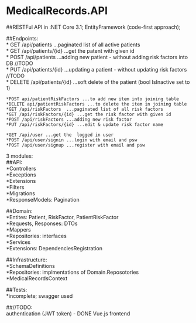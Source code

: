 # MedicalRecords.API
##RESTFul API in :NET Core 3.1; EntityFramework (code-first approach); 

##Endpoints:  
    * GET /api/patients  ...paginated list of all active patients  
    * GET /api/patients/{id} ...get the patent with given id      
    * POST /api/patients  ...adding new patient - without adding risk factors into DB //TODO      
    * PUT /api/patients/{id} ...updating a patient - without updating risk factors //TODO      
    * DELETE /api/patients/{id} ...soft delete of the patient (bool IsInactive set to 1)  
    
    *POST api/patientRiskFactors ...to add new item into joining table  
    *DELETE api/patientRiskFactors ...to delete the item in joining table  
    *GET /api/riskFactors  ...paginated list of all risk factors  
    *GET /api/riskFactors/{id} ...get the risk factor with given id  
    *POST /api/riskFactors ...adding new risk factor  
    *PUT /api/riskFactors/{id} ...edit & update risk factor name  

    *GET /api/user ...get the  logged in user  
    *POST /api/user/signin ...login with email and psw
    *POST /api/user/signup ...register with email and psw
    
3 modules:  
##API:   
    *Controllers  
    *Exceptions  
    *Extensions  
    *Filters   
    *Migrations  
    *ResponseModels: Pagination  
    
##Domain:   
    *Entites: Patient, RiskFactor, PatientRiskFactor  
    *Requests, Responses: DTOs  
    *Mappers  
    *Repositories: interfaces  
    *Services  
    *Extensions: DependenciesRegistration  
    
##Infrastructure:   
    *SchemaDefinitions  
    *Repositories: implmentations of Domain.Reposotories  
    *MedicalRecordsContext  
    
##Tests:   
    *incomplete; swagger used  
    
##//TODO:  
authentication (JWT token)  - DONE
Vue.js frontend  
